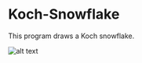 # Koch-Snowflake

This program draws a Koch snowflake.

![alt text](https://github.com/VictorSuciu/README-Assets/tree/master/Koch-Snowflake)
